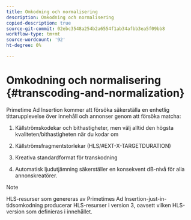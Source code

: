 ```yaml
---
title: Omkodning och normalisering
description: Omkodning och normalisering
copied-description: true
source-git-commit: 02ebc3548a254b2a6554f1ab34afbb3ea5f09bb8
workflow-type: tm+mt
source-wordcount: '92'
ht-degree: 0%

---
```


# Omkodning och normalisering {#transcoding-and-normalization}

Primetime Ad Insertion kommer att försöka säkerställa en enhetlig tittarupplevelse över innehåll och annonser genom att försöka matcha:

1. Källströmskodekar och bithastigheter, men välj alltid den högsta kvaliteten/bithastigheten när du kodar om

1. Källströmsfragmentstorlekar (HLS/#EXT-X-TARGETDURATION)

1. Kreativa standardformat för transkodning

1. Automatisk ljudutjämning säkerställer en konsekvent dB-nivå för alla annonskreatörer.

>[!NOTE]
>
>HLS-resurser som genereras av Primetimes Ad Insertion-just-in-tidsomkodning producerar HLS-resurser i version 3, oavsett vilken HLS-version som definieras i innehållet.
